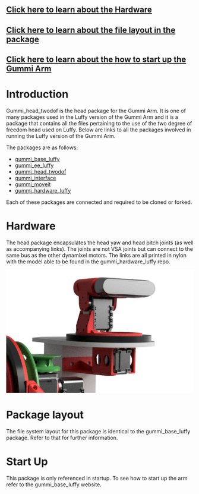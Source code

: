 <a href="#hardware">Click here to learn about the Hardware</a>
------

<a href="#package layout">Click here to learn about the file layout in the package</a>
------

<a href="#startup">Click here to learn about the how to start up the Gummi Arm</a>
------

# Introduction
Gummi_head_twodof is the head package for the Gummi Arm. It is one of many packages used in the Luffy version of the Gummi Arm and it is a package that contains all the files pertaining to the use of the two degree of freedom head used on Luffy. Below are links to all the packages involved in running the Luffy version of the Gummi Arm.

The packages are as follows:
- [gummi_base_luffy](https://nortonkellyboxall.github.io/gummi_base_luffy/)
- [gummi_ee_luffy](https://nortonkellyboxall.github.io/gummi_ee_luffy/)
- [gummi_head_twodof](https://nortonkellyboxall.github.io/gummi_head_twodof/)
- [gummi_interface](https://nortonkellyboxall.github.io/gummi_interface/)
- [gummi_moveit](https://github.com/nortonkellyboxall/gummi_moveit)
- [gummi_hardware_luffy](https://nortonkellyboxall.github.io/gummi_hardware_luffy/)

Each of these packages are connected and required to be cloned or forked.

<a id="hardware"> Hardware </a>
======
The head package encapsulates the head yaw and head pitch joints (as well as accompanying links). The joints are not VSA joints but can connect to the same bus as the other dynamixel motors. The links are all printed in nylon with the model able to be found in the gummi_hardware_luffy repo. 

<img src="images/Gummi_head.png" alt="Gummi Head"/>

<a id = "package layout"> Package layout </a>
======
The file system layout for this package is identical to the gummi_base_luffy package. Refer to that for further information. 

<a id = "startup"> Start Up </a>
======
This package is only referenced in startup. To see how to start up the arm refer to the gummi_base_luffy website.